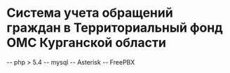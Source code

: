 Система учета обращений граждан в Территориальный фонд ОМС Курганской области
===============================

-- php > 5.4
-- mysql
-- Asterisk
-- FreePBX
